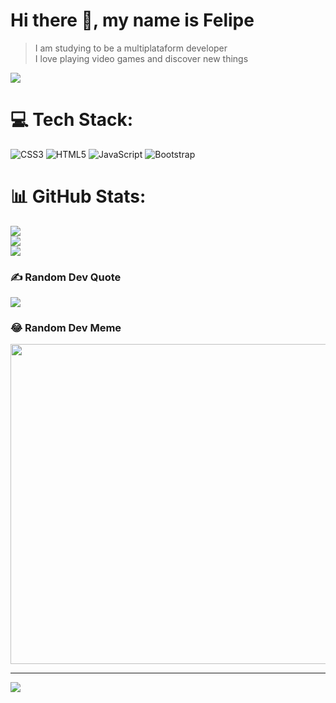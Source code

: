 # Hi there 👋, my name is Felipe
> I am studying to be a multiplataform developer <br>
I love playing video games and discover new things

![](https://github.com/halfrost/halfrost/blob/master/icons/header_1.png)

# 💻 Tech Stack:
![CSS3](https://img.shields.io/badge/css3-%231572B6.svg?style=for-the-badge&logo=css3&logoColor=white) ![HTML5](https://img.shields.io/badge/html5-%23E34F26.svg?style=for-the-badge&logo=html5&logoColor=white) ![JavaScript](https://img.shields.io/badge/javascript-%23323330.svg?style=for-the-badge&logo=javascript&logoColor=%23F7DF1E) ![Bootstrap](https://img.shields.io/badge/bootstrap-%23563D7C.svg?style=for-the-badge&logo=bootstrap&logoColor=white)
# 📊 GitHub Stats:
![](https://github-readme-stats.vercel.app/api?username=FelipeDSilver&theme=radical&hide_border=false&include_all_commits=false&count_private=false)<br/>
![](https://github-readme-streak-stats.herokuapp.com/?user=FelipeDSilver&theme=radical&hide_border=false)<br/>
![](https://github-readme-stats.vercel.app/api/top-langs/?username=FelipeDSilver&theme=radical&hide_border=false&include_all_commits=false&count_private=false&layout=compact)

### ✍️ Random Dev Quote
![](https://quotes-github-readme.vercel.app/api?type=horizontal&theme=radical)

### 😂 Random Dev Meme
<img src="https://random-memer.herokuapp.com/" width="512px"/>

---
[![](https://visitcount.itsvg.in/api?id=FelipeDSilver&icon=0&color=6)](https://visitcount.itsvg.in)

<!-- Proudly created with GPRM ( https://gprm.itsvg.in ) -->
